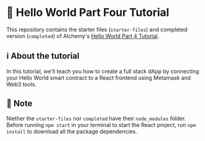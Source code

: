 # 📝 Hello World Part Four Tutorial

This repository contains the starter files (`starter-files`) and completed version (`completed`) of Alchemy's [Hello World Part 4 Tutorial](https://app.gitbook.com/@alchemyapi/s/alchemy/tutorials/hello-world-smart-contract/creating-a-full-stack-dapp). 

## ℹ️ About the tutorial

In this tutorial, we'll teach you how to create a full stack dApp by connecting your Hello World smart contract to a React frontend using Metamask and Web3 tools.

## 🤔 Note

Niether the `starter-files` nor `completed` have their `node_modules` folder. Before running `npm start` in your terminal to start the React project, run `npm install` to download all the package dependencies.

